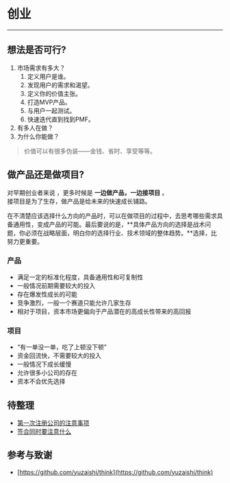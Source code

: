 # 创业

---

## 想法是否可行?

1. 市场需求有多大？
   1. 定义用户是谁。
   2. 发现用户的需求和渴望。
   3. 定义你的价值主张。
   4. 打造MVP产品。
   5. 与用户一起测试。
   6. 快速迭代直到找到PMF。
2. 有多人在做？
3. 为什么你能做？

> 价值可以有很多伪装——金钱、省时、享受等等。

## **做产品还是做项目?**

对早期创业者来说 ，更多时候是 **一边做产品，一边接项目** 。  
接项目是为了生存，做产品是给未来的快速成长铺路。

在不清楚应该选择什么方向的产品时，可以在做项目的过程中，去思考哪些需求具备通用性，变成产品的可能。最后要说的是，**具体产品方向的选择是战术问题，你必须在战略层面，明白你的选择行业、技术领域的整体趋势。**选择，比努力更重要。

### 产品

* 满足一定的标准化程度，具备通用性和可复制性
* 一般情况前期需要较大的投入
* 存在爆发性成长的可能
* 竞争激烈，一般一个赛道只能允许几家生存
* 相对于项目，资本市场更偏向于产品潜在的高成长性带来的高回报

### 项目

* “有一单没一单，吃了上顿没下顿”
* 资金回流快，不需要较大的投入
* 一般情况下成长缓慢
* 允许很多小公司的存在
* 资本不会优先选择

## 待整理

* [第一次注册公司的注意事项](https://github.com/yuzaishi/think/blob/master/2-%E7%AC%AC%E4%B8%80%E6%AC%A1%E6%B3%A8%E5%86%8C%E5%85%AC%E5%8F%B8%E7%9A%84%E6%B3%A8%E6%84%8F%E4%BA%8B%E9%A1%B9.md)
* [签合同时要注意什么](https://github.com/yuzaishi/think/blob/master/3-%E7%AD%BE%E5%90%88%E5%90%8C%E6%97%B6%E8%A6%81%E6%B3%A8%E6%84%8F%E4%BB%80%E4%B9%88.md)

## 参考与致谢

* [https://github.com/yuzaishi/think](https://github.com/yuzaishi/think)



